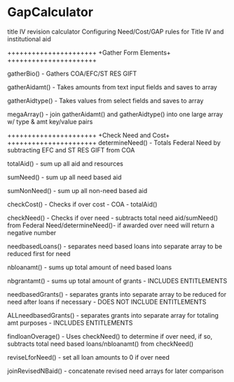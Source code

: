 GapCalculator
=============

title IV revision calculator
Configuring Need/Cost/GAP rules for Title IV and institutional aid

 ++++++++++++++++++++++
 +Gather Form Elements+
 ++++++++++++++++++++++
 
 gatherBio() -  Gathers COA/EFC/ST RES GIFT
 
 gatherAidamt() - Takes amounts from text input fields and saves to array
 
 gatherAidtype() - Takes values from select fields and saves to array
 
 megaArray() - join gatherAidamt() and gatherAidtype() into one large array 
 w/ type & amt key/value pairs
 
 
 
 
 ++++++++++++++++++++++
 +Check Need and Cost+
 ++++++++++++++++++++++
 determineNeed() - Totals Federal Need by subtracting EFC and ST RES GIFT from COA
 
 totalAid() - sum up all aid and resources
 
 sumNeed() - sum up all need based aid
 
 sumNonNeed() - sum up all non-need based aid
 
 checkCost() - Checks if over cost  - COA - totalAid()
 
 checkNeed() - Checks if over need - subtracts total need aid/sumNeed() from 
 Federal Need/determineNeed()- if awarded over need will return a negative number
 
 needbasedLoans() - separates need based loans into separate array to be reduced
 first for need
 
 nbloanamt() - sums up total amount of need based loans
 
 nbgrantamt() - sums up total amount of grants - INCLUDES ENTITLEMENTS

 needbasedGrants() - separates grants into separate array to be reduced for need
 after loans if necessary - DOES NOT INCLUDE ENTITLEMENTS
 
 ALLneedbasedGrants() - separates grants into separate array for 
 totaling amt purposes - INCLUDES ENTITLEMENTS
 
 findloanOverage() - Uses checkNeed() to determine if over need, if so, subtracts
 total need based loans/nbloanamt() from checkNeed()

 reviseLforNeed() - set all loan amounts to 0 if over need
 
 joinRevisedNBaid() - concatenate revised need arrays for later comparison
